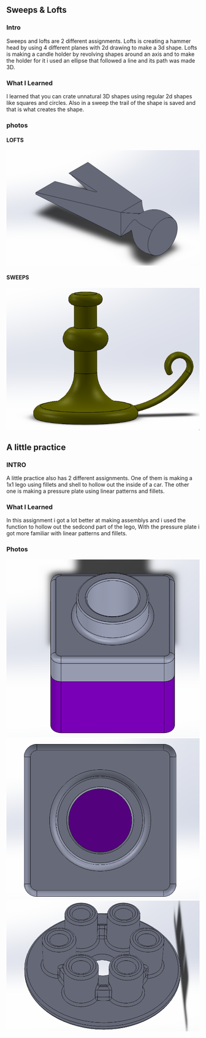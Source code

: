 ## Sweeps & Lofts
### Intro
Sweeps and lofts are 2 different assignments. Lofts is creating a hammer head by using 4 different planes with 2d drawing to make a 3d shape. Lofts is making a candle holder by revolving shapes around an axis and to make the holder for it i used an ellipse that followed a line and its path was made 3D.
### What I Learned
I learned that you can crate unnatural 3D shapes using regular 2d shapes like squares and circles. Also in a sweep the trail of the shape is saved and that is what creates the shape.

### photos
#### LOFTS
![lofts](media/lofts.PNG)
#### SWEEPS
![sweeps](media/sweeps.PNG)

## A little practice
### INTRO
A little practice also has 2 different assignments. One of them is making a 1x1 lego using fillets and shell to hollow out the inside of a car. The other one is making a pressure plate using linear patterns and fillets.
### What I Learned
In this assignment i got a lot better at making assemblys and i used the function to hollow out the sedcond part of the lego, With the pressure plate i got more familiar with linear patterns and fillets.
### Photos
![lego](media/lego.PNG)
![lego](media/Lego2.PNG)
![Alittlepractice](media/ALittlePractice.PNG)

